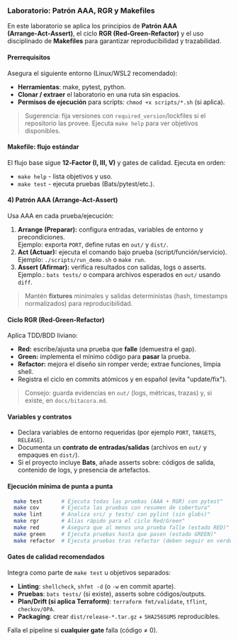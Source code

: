 ### Laboratorio: Patrón AAA, RGR y Makefiles

En este laboratorio se aplica los principios de **Patrón AAA (Arrange‑Act‑Assert)**, el ciclo **RGR (Red‑Green‑Refactor)** y el uso disciplinado de **Makefiles** para garantizar reproducibilidad y trazabilidad.


#### Prerrequisitos
Asegura el siguiente entorno (Linux/WSL2 recomendado):

- **Herramientas**: make, pytest, python.
- **Clonar / extraer** el laboratorio en una ruta sin espacios.
- **Permisos de ejecución** para scripts: `chmod +x scripts/*.sh` (si aplica).

> Sugerencia: fija versiones con `required_version`/lockfiles si el repositorio las provee. Ejecuta `make help` para ver objetivos disponibles.


#### Makefile: flujo estándar
El flujo base sigue **12‑Factor (I, III, V)** y gates de calidad. Ejecuta en orden:

- `make help` - lista objetivos y uso.
- `make test` - ejecuta pruebas (Bats/pytest/etc.).


#### 4) Patrón AAA (Arrange‑Act‑Assert)

Usa AAA en cada prueba/ejecución:

1. **Arrange (Preparar):** configura entradas, variables de entorno y precondiciones.  
   Ejemplo: exporta `PORT`, define rutas en `out/` y `dist/`.
2. **Act (Actuar):** ejecuta el comando bajo prueba (script/función/servicio).  
   Ejemplo: `./scripts/run_demo.sh` o `make run`.
3. **Assert (Afirmar):** verifica resultados con salidas, logs o asserts.  
   Ejemplo.: `bats tests/` o compara archivos esperados en `out/` usando `diff`.

> Mantén **fixtures** minimales y salidas deterministas (hash, timestamps normalizados) para reproducibilidad.

#### Ciclo RGR (Red‑Green‑Refactor)
Aplica TDD/BDD liviano:

- **Red:** escribe/ajusta una prueba que **falle** (demuestra el gap).
- **Green:** implementa el mínimo código para **pasar** la prueba.
- **Refactor:** mejora el diseño sin romper verde; extrae funciones, limpia shell.
- Registra el ciclo en commits atómicos y en español (evita "update/fix").

> Consejo: guarda evidencias en `out/` (logs, métricas, trazas) y, si existe, en `docs/bitacora.md`.

#### Variables y contratos
- Declara variables de entorno requeridas (por ejemplo `PORT`, `TARGETS`, `RELEASE`).  
- Documenta un **contrato de entradas/salidas** (archivos en `out/` y empaques en `dist/`).  
- Si el proyecto incluye **Bats**, añade asserts sobre: códigos de salida, contenido de logs, y presencia de artefactos.

#### Ejecución mínima de punta a punta
```bash
  make test      # Ejecuta todas las pruebas (AAA + RGR) con pytest"
  make cov       # Ejecuta las pruebas con resumen de cobertura"
  make lint      # Analiza src/ y tests/ con pylint (sin globs)"
  make rgr       # Alias rápido para el ciclo Red/Green"
  make red       # Asegura que al menos una prueba falle (estado RED)"
  make green     # Ejecuta pruebas hasta que pasen (estado GREEN)"
  make refactor  # Ejecuta pruebas tras refactor (deben seguir en verde)"
```

#### Gates de calidad recomendados
Integra como parte de `make test` u objetivos separados:
- **Linting**: `shellcheck`, `shfmt -d` (o `-w` en commit aparte).
- **Pruebas**: `bats tests/` (si existe), asserts sobre códigos/outputs.
- **Plan/Drift (si aplica Terraform)**: `terraform fmt/validate`, `tflint`, `checkov/OPA`.
- **Packaging**: crear `dist/release-*.tar.gz` + `SHA256SUMS` reproducibles.

Falla el pipeline si **cualquier gate** falla (código ≠ 0).
